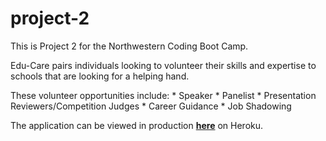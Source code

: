 # project-2

This is Project 2 for the Northwestern Coding Boot Camp.

Edu-Care pairs individuals looking to volunteer their skills and expertise to schools that are looking for a helping hand.

These volunteer opportunities include:
	* Speaker
	* Panelist
	* Presentation Reviewers/Competition Judges
	* Career Guidance
	* Job Shadowing

The application can be viewed in production [**here**](https://gentle-atoll-10010.herokuapp.com/) on Heroku.
